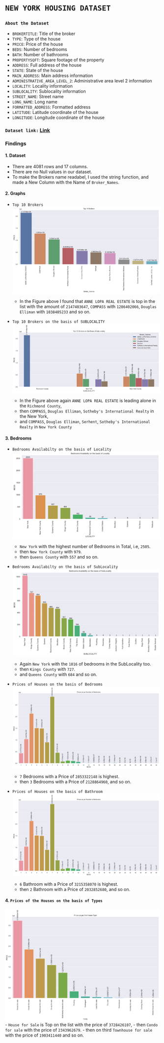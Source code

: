 # `NEW YORK HOUSING DATASET`
### `About the Dataset`
* `BROKERTITLE`: Title of the broker
* `TYPE`: Type of the house
* `PRICE`: Price of the house
* `BEDS`: Number of bedrooms
* `BATH`: Number of bathrooms
* `PROPERTYSQFT`: Square footage of the property
* `ADDRESS`: Full address of the house
* `STATE`: State of the house
* `MAIN_ADDRESS`: Main address information
* `ADMINISTRATIVE_AREA_LEVEL_2`: Administrative area level 2 information
* `LOCALITY`: Locality information
* `SUBLOCALITY`: Sublocality information
* `STREET_NAME`: Street name
* `LONG_NAME`: Long name
* `FORMATTED_ADDRESS`: Formatted address
* `LATITUDE`: Latitude coordinate of the house
* `LONGITUDE`: Longitude coordinate of the house

### `Dataset link:` [Link](https://www.kaggle.com/datasets/nelgiriyewithana/new-york-housing-market)

### Findings 
#### 1. Dataset
- There are 4081 rows and 17 columns.
- There are no Null values in our dataset.
- To make the Brokers name readabel, I used the string function, and made a New Column with the Name of `Broker_Names`.

#### 2. Graphs
- `Top 10 Brokers`
![Alt text](image-2.png)
    - In the Figure above I found that `ANNE LOPA REAL ESTATE` is top in the list with the amount of `2147483647`, `COMPASS` with `1286402066`, `Douglas Elliman` with `1038405233` and so on.


- `Top 10 Brokers on the basis of SUBLOCALITY`
![Alt text](image-3.png)
    - In the Figure above again `ANNE LOPA REAL ESTATE` is leading alone in the `Richmond County`, 
    - then `COMPASS`, `Douglas Elliman`, `Sotheby's International Realty` in the New York, 
    - and `COMPASS`, `Douglas Elliman`, `Serhent`, `Sotheby's International Realty` in `New York County`


#### 3. Bedrooms
- `Bedrooms Availabilty on the basis of Locality`
![Alt text](image-4.png)
    - `New York` with the highest number of Bedrooms in Total, i.e, `2505`.
    - then `New York County` with `979`.
    - then `Queens County` with `557` and so on.

- `Bedrooms Availabilty on the basis of SubLocality`
![Alt text](image-5.png)
    - Again `New York` with the `1016` of bedrooms in the SubLocality too.
    - then `Kings County` with `727`.
    - and `Queens County` with `684` and so on.

- `Prices of Houses on the basis of Bedrooms`
![Alt text](image-6.png)
    - `7` Bedrooms with a Price of `2853322148` is highest.
    - then `3` Bedrooms with a Price of `2128864960`, and so on.

- `Prices of Houses on the basis of Bathroom`
![Alt text](image-7.png)
    - `6` Bathroom with a Price of `3215358070` is highest.
    - then `2` Bathroom with a Price of `2032852680`, and so on.

#### 4. `Prices of the Houses on the basis of Types`
![Alt text](image-8.png)
    - `House for Sale` is Top on the list with the price of `3728426107`,
    - then `Condo for sale` with the price of `2343962679`.
    - then on third `Townhouse for sale	` with the price of `1903411440` and so on.